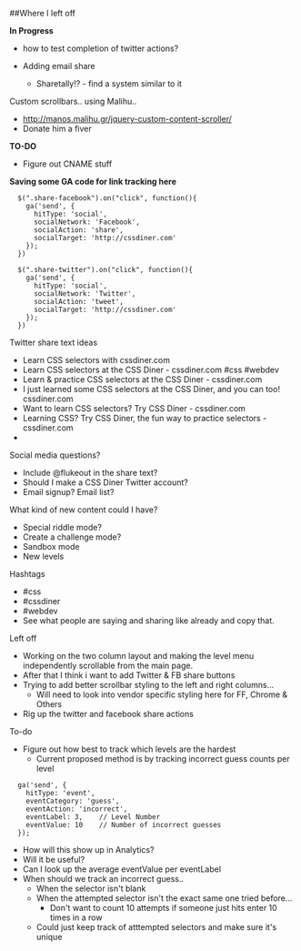 ##Where I left off

**In Progress**

* how to test completion of twitter actions?

* Adding email share
  * Sharetally!? - find a system similar to it

Custom scrollbars.. using Malihu..
* http://manos.malihu.gr/jquery-custom-content-scroller/
* Donate him a fiver


**TO-DO**

* Figure out CNAME stuff

**Saving some GA code for link tracking here**

```
  $(".share-facebook").on("click", function(){
    ga('send', {
      hitType: 'social',
      socialNetwork: 'Facebook',
      socialAction: 'share',
      socialTarget: 'http://cssdiner.com'
    });
  })

  $(".share-twitter").on("click", function(){
    ga('send', {
      hitType: 'social',
      socialNetwork: 'Twitter',
      socialAction: 'tweet',
      socialTarget: 'http://cssdiner.com'
    });
  })
```



Twitter share text ideas

* Learn CSS selectors with cssdiner.com
* Learn CSS selectors at the CSS Diner - cssdiner.com #css #webdev
* Learn & practice CSS selectors at the CSS Diner - cssdiner.com
* I just learned some CSS selectors at the CSS Diner, and you can too! cssdiner.com
* Want to learn CSS selectors? Try CSS Diner - cssdiner.com
* Learning CSS? Try CSS Diner, the fun way to practice selectors - cssdiner.com
*

Social media questions?

* Include @flukeout in the share text?
* Should I make a CSS Diner Twitter account?
* Email signup? Email list?

What kind of new content could I have?

* Special riddle mode?
* Create a challenge mode?
* Sandbox mode
* New levels

Hashtags

* #css
* #cssdiner
* #webdev
* See what people are saying and sharing like already and copy that.

Left off

* Working on the two column layout and making the level menu independently scrollable from the main page.
* After that I think i want to add Twitter & FB share buttons
* Trying to add better scrollbar styling to the left and right columns...
  * Will need to look into vendor specific styling here for FF, Chrome & Others
* Rig up the twitter and facebook share actions



To-do

* Figure out how best to track which levels are the hardest
  * Current proposed method is by tracking incorrect guess counts per level

```
  ga('send', {
    hitType: 'event',
    eventCategory: 'guess',
    eventAction: 'incorrect',
    eventLabel: 3,    // Level Number
    eventValue: 10    // Number of incorrect guesses
  });
```

* How will this show up in Analytics?
* Will it be useful?
* Can I look up the average eventValue per eventLabel
* When should we track an incorrect guess..
  * When the selector isn't blank
  * When the attempted selector isn't the exact same one tried before...
    * Don't want to count 10 attempts if someone just hits enter 10 times in a row
  * Could just keep track of atttempted selectors and make sure it's unique